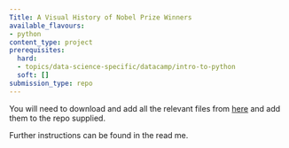 ```yaml
---
Title: A Visual History of Nobel Prize Winners
available_flavours:
- python
content_type: project
prerequisites:
  hard:
  - topics/data-science-specific/datacamp/intro-to-python
  soft: []
submission_type: repo
---
```


You will need to download and add all the relevant files from [here](https://drive.google.com/drive/folders/1M_5uFtd4G4X1UqLLmxffdBq9U9PkaJft?usp=sharing) and add them to the repo supplied.

Further instructions can be found in the read me.



